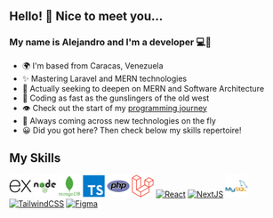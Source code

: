 ## Hello! 👋 Nice to meet you...

### My name is Alejandro and I'm a developer 💻🚀

* 🌍 I'm based from Caracas, Venezuela
* ✨ Mastering Laravel and MERN technologies
* 📖 Actually seeking to deepen on MERN and Software Architecture
* 🤠 Coding as fast as the gunslingers of the old west
* 👁️ Check out the start of my <a href="https://my-journey-beggins.vercel.app/" target="_blank" rel="noreferrer">programming journey</a>
* 🚄 Always coming across new technologies on the fly
* 😀 Did you got here? Then check below my skills repertoire!

## My Skills
<p align="left">
  <a href="https://expressjs.com/es/"><img src="https://raw.githubusercontent.com/devicons/devicon/6910f0503efdd315c8f9b858234310c06e04d9c0/icons/express/express-original.svg" width=40 height=40 alt="Express" /></a>
  <a href="https://nodejs.org/en"><img src="https://raw.githubusercontent.com/devicons/devicon/6910f0503efdd315c8f9b858234310c06e04d9c0/icons/nodejs/nodejs-original-wordmark.svg" width=40 height=40 alt="NodeJS" /></a>
  <a href="https://www.mongodb.com/"><img src="https://raw.githubusercontent.com/devicons/devicon/6910f0503efdd315c8f9b858234310c06e04d9c0/icons/mongodb/mongodb-plain-wordmark.svg" width=40 height=40 alt="MongoDB" /></a>
  <a href="https://www.typescriptlang.org/"><img src="https://raw.githubusercontent.com/devicons/devicon/6910f0503efdd315c8f9b858234310c06e04d9c0/icons/typescript/typescript-original.svg" width=40 height=40 alt="Typescript" /></a>
  <a href="https://www.php.net/"><img src="https://raw.githubusercontent.com/devicons/devicon/6910f0503efdd315c8f9b858234310c06e04d9c0/icons/php/php-original.svg" width=40 height=40 alt="PHP" /></a>
  <a href="https://laravel.com/" target="_blank" rel="noreferrer"><img src="https://raw.githubusercontent.com/devicons/devicon/6910f0503efdd315c8f9b858234310c06e04d9c0/icons/laravel/laravel-original.svg" width=40 height=40 alt="Laravel" /></a>
  <a href="https://reactjs.org/" target="_blank" rel="noreferrer"><img src="https://raw.githubusercontent.com/danielcranney/readme-generator/main/public/icons/skills/react-colored.svg" width="40" height="40" alt="React" /></a>
  <a href="https://nextjs.org/docs" target="_blank" rel="noreferrer"><img src="https://raw.githubusercontent.com/danielcranney/readme-generator/main/public/icons/skills/nextjs-colored-dark.svg" width="40" height="40" alt="NextJS" /></a>
  <a href="https://www.mysql.com/" target="_blank" rel="noreferrer"><img src="https://raw.githubusercontent.com/devicons/devicon/master/icons/mysql/mysql-original-wordmark.svg" alt="mysql" width="40" height="40"/></a>
  <a href="https://tailwindcss.com/" target="_blank" rel="noreferrer"><img src="https://raw.githubusercontent.com/danielcranney/readme-generator/main/public/icons/skills/tailwindcss-colored.svg" width="40" height="40" alt="TailwindCSS" /></a>
  <a href="https://www.figma.com/" target="_blank" rel="noreferrer"><img src="https://raw.githubusercontent.com/danielcranney/readme-generator/main/public/icons/skills/figma-colored.svg" width="40" height="40" alt="Figma" /></a>
</p>

<!--
**alerandon/alerandon** is a ✨ _special_ ✨ repository because its `README.md` (this file) appears on your GitHub profile.

Here are some ideas to get you started:

- 🔭 I’m currently working on ...
- 🌱 I’m currently learning ...
- 👯 I’m looking to collaborate on ...
- 🤔 I’m looking for help with ...
- 💬 Ask me about ...
- 📫 How to reach me: ...
- 😄 Pronouns: ...
- ⚡ Fun fact: ...
-->
